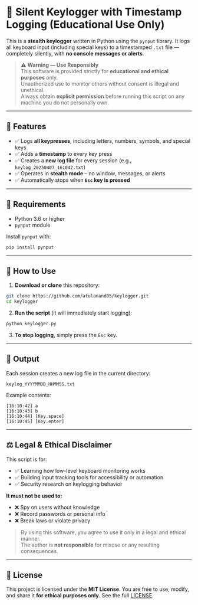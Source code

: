 # 🔐 Silent Keylogger with Timestamp Logging (Educational Use Only)

This is a **stealth keylogger** written in Python using the `pynput` library. It logs all keyboard input (including special keys) to a timestamped `.txt` file — completely silently, with **no console messages or alerts**.

> ⚠️ **Warning — Use Responsibly**  
> This software is provided strictly for **educational and ethical purposes** only.  
> Unauthorized use to monitor others without consent is illegal and unethical.  
> Always obtain **explicit permission** before running this script on any machine you do not personally own.

---

## 🧩 Features

- ✅ Logs **all keypresses**, including letters, numbers, symbols, and special keys  
- ✅ Adds a **timestamp** to every key press  
- ✅ Creates a **new log file** for every session (e.g., `keylog_20250407_161042.txt`)  
- ✅ Operates in **stealth mode** – no window, messages, or alerts  
- ✅ Automatically stops when **`Esc` key is pressed**  

---

## 🔧 Requirements

- Python 3.6 or higher  
- `pynput` module  

Install `pynput` with:

```bash
pip install pynput
```

---

## 🚀 How to Use

1. **Download or clone** this repository:

```bash
git clone https://github.com/atulanand05/keylogger.git
cd keylogger
```

2. **Run the script** (it will immediately start logging):

```bash
python keylogger.py
```

3. **To stop logging**, simply press the `Esc` key.

---

## 📁 Output

Each session creates a new log file in the current directory:

```
keylog_YYYYMMDD_HHMMSS.txt
```

Example contents:

```
[16:10:42] a
[16:10:43] b
[16:10:44] [Key.space]
[16:10:45] [Key.enter]
```

---

## ⚖️ Legal & Ethical Disclaimer

This script is for:

- ✅ Learning how low-level keyboard monitoring works  
- ✅ Building input tracking tools for accessibility or automation  
- ✅ Security research on keylogging behavior  

**It must not be used to:**

- ❌ Spy on users without knowledge  
- ❌ Record passwords or personal info  
- ❌ Break laws or violate privacy  

> By using this software, you agree to use it only in a legal and ethical manner.  
> The author is **not responsible** for misuse or any resulting consequences.

---

## 🪪 License

This project is licensed under the **MIT License**. You are free to use, modify, and share it **for ethical purposes only**.
See the full [LICENSE](LICENSE).